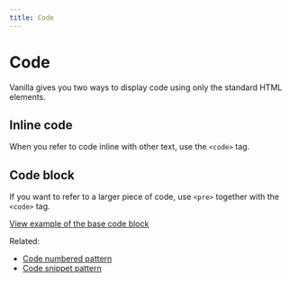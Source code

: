 ```yaml
---
title: Code
---
```


# Code

Vanilla gives you two ways to display code using only the standard HTML elements.

## Inline code

When you refer to code inline with other text, use the <code>&lt;code&gt;</code> tag.

## Code block

If you want to refer to a larger piece of code, use <code>&lt;pre&gt;</code> together with the <code>&lt;code&gt;</code> tag.

<a href="https://ubuntudesign.github.io/vanilla-framework/examples/base/code/"
    class="js-example">
    View example of the base code block
</a>

Related:
* [Code numbered pattern](/patterns/code-numbered/)
* [Code snippet pattern](/patterns/code-snippet/)
